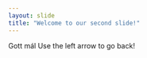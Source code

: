 ```yaml
---
layout: slide
title: "Welcome to our second slide!"
---
```

Gott mál
Use the left arrow to go back!
